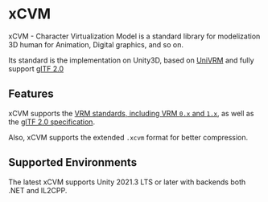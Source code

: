 # xCVM

xCVM - Character Virtualization Model is a standard library for modelization 3D human for Animation, Digital graphics, and so on.

Its standard is the implementation on Unity3D, based on [UniVRM](https://github.com/matonnet/UniVRM) and fully support [glTF 2.0](https://www.khronos.org/gltf/)

## Features

xCVM supports the [VRM standards, including VRM `0.x` and `1.x`](https://github.com/matonnet/vrm-specification), as well as the [glTF 2.0 specification](https://registry.khronos.org/glTF/).

Also, xCVM supports the extended `.xcvm` format for better compression.

## Supported Environments

The latest xCVM supports Unity 2021.3 LTS or later with backends both .NET and IL2CPP.
